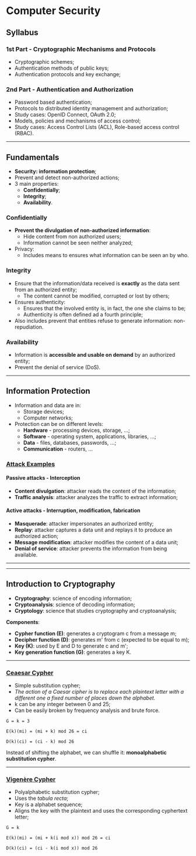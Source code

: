 # Computer Security

## Syllabus

### 1st Part - Cryptographic Mechanisms and Protocols

* Cryptographic schemes;
* Authentication methods of public keys;
* Authentication protocols and key exchange;

### 2nd Part - Authentication and Authorization

* Password based authentication;
* Protocols to distributed identity management and authorization;
* Study cases: OpenID Connect, OAuth 2.0;
* Models, policies and mechanisms of access control;
* Study cases: Access Control Lists (ACL), Role-based access control (RBAC).

---

## Fundamentals

* **Security: information protection**;
* Prevent and detect non-authorized actions;
* 3 main properties:
  * **Confidentially**;
  * **Integrity**;
  * **Availability**.

### Confidentially

* **Prevent the divulgation of non-authorized information**:
  * Hide content from non authorized users;
  * Information cannot be seen neither analyzed;
* Privacy:
  * Includes means to ensures what information can be seen an by who.

### Integrity

* Ensure that the information/data received is **exactly** as the data sent from an authorized entity;
  * The content cannot be modified, corrupted or lost by others;
* Ensures authenticity:
  * Ensures that the involved entity is, in fact, the one she claims to be;
  * Authenticity is often defined ad a fourth principle;
* Also includes prevent that entities refuse to generate information: non-repudiation.

### Availability

* Information is **accessible and usable on demand** by an authorized entity;
* Prevent the denial of service (DoS).

---

## Information Protection

* Information and data are in:
  * Storage devices;
  * Computer networks;
* Protection can be on different levels:
  * **Hardware** - processing devices, storage, ...;
  * **Software** - operating system, applications, libraries, ...;
  * **Data** - files, databases, passwords, ...;
  * **Communication** - routers, ...

### [Attack Examples](https://techblogmu.blogspot.com/2017/03/types-of-attacks-or-security-attacks.html)

#### Passive attacks - Interception

* **Content divulgation**: attacker reads the content of the information;
* **Traffic analysis**: attacker analyzes the traffic to extract information;

#### Active attacks - Interruption, modification, fabrication

* **Masquerade**: attacker impersonates an authorized entity;
* **Replay**: attacker captures a data unit and replays it to produce an authorized action;
* **Message modification**: attacker modifies the content of a data unit;
* **Denial of service**: attacker prevents the information from being available.

---
---

## Introduction to Cryptography

* **Cryptography**: science of encoding information;
* **Cryptoanalysis**: science of decoding information;
* **Cryptology**: science that studies cryptography and cryptoanalysis;

**Components**:

* **Cypher function (E)**: generates a cryptogram c from a message m;
* **Decipher function (D)**: generates m' from c (expected to be equal to m);
* **Key (K)**: used by E and D to generate c and m';
* **Key generation function (G)**: generates a key K.

---

### [Ceaesar Cypher](https://en.wikipedia.org/wiki/Caesar_cipher)

* Simple substitution cypher;
* *The action of a Caesar cipher is to replace each plaintext letter with a different one a fixed number of places down the alphabet.*
* k can be any integer between 0 and 25;
* Can be easily broken by frequency analysis and brute force.

`G = k = 3`

`E(k)(mi) = (mi + k) mod 26 = ci`

`D(k)(ci) = (ci - k) mod 26`

Instead of shifting the alphabet, we can shuffle it: **monoalphabetic substitution cypher**.

---

### [Vigenère Cypher](https://en.wikipedia.org/wiki/Vigen%C3%A8re_cipher)

* Polyalphabetic substitution cypher;
* Uses the *tabula recta*;
* Key is a alphabet sequence;
* Aligns the key with the plaintext and uses the corresponding cyphertext letter;

`G = k`

`E(k)(mi) = (mi + k(i mod x)) mod 26 = ci`

`D(k)(ci) = (ci - k(i mod x)) mod 26`
